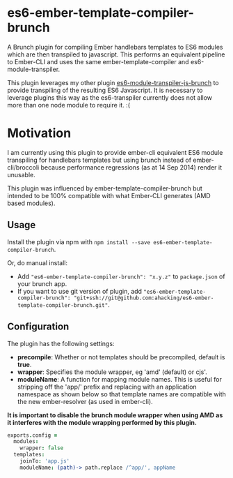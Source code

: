# es6-ember-template-compiler-brunch

A Brunch plugin for compiling Ember handlebars templates to ES6 modules which are then transpiled to javascript.  This performs an equivalent pipeline to Ember-CLI and uses the same ember-template-compiler and es6-module-transpiler.

This plugin leverages my other plugin [es6-module-transpiler-js-brunch](https://github.com/ahacking/es6-module-transpiler-js-brunch) to provide transpiling of the resulting ES6 Javascript. It is necessary to leverage plugins this way as the es6-transpiler currently does not allow more than one node module to require it. :(

# Motivation
I am currently using this plugin to provide ember-cli equivalent ES6 module transpiling for handlebars templates but using brunch instead of ember-cli/broccoli because performance regressions (as at 14 Sep 2014) render it unusable.

This plugin was influenced by ember-template-compiler-brunch but intended to be 100% compatible with what Ember-CLI generates (AMD based modules).

## Usage
Install the plugin via npm with `npm install --save es6-ember-template-compiler-brunch`.

Or, do manual install:

* Add `"es6-ember-template-compiler-brunch": "x.y.z"` to `package.json` of your brunch app.
* If you want to use git version of plugin, add
`"es6-ember-template-compiler-brunch": "git+ssh://git@github.com:ahacking/es6-ember-template-compiler-brunch.git"`.

## Configuration

The plugin has the following settings:

* **precompile**: Whether or not templates should be precompiled, default is **true**.
* **wrapper**: Specifies the module wrapper, eg 'amd' (default) or cjs'.
* **moduleName**: A function for mapping module names. This is useful for stripping off the 'app/' prefix and replacing with an application namespace as shown below so that template names are compatible with the new ember-resolver (as used in ember-cli).

**It is important to disable the brunch module wrapper when using AMD as it interferes with the module wrapping performed by this plugin.**

```coffeescript
exports.config = 
  modules:
    wrapper: false
  templates:
    joinTo: 'app.js'
    moduleName: (path)-> path.replace /^app/', appName
```
